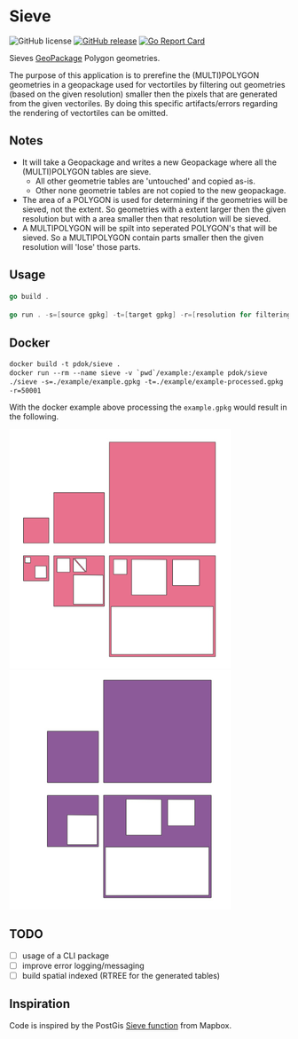 # Sieve

![GitHub license](https://img.shields.io/github/license/WouterVisscher/sieve)
[![GitHub release](https://img.shields.io/github/release/WouterVisscher/sieve.svg)](https://github.com/WouterVisscher/sieve/releases)
[![Go Report Card](https://goreportcard.com/badge/WouterVisscher/sieve)](https://goreportcard.com/report/WouterVisscher/sieve)

Sieves [GeoPackage](https://www.geopackage.org/) Polygon geometries.

The purpose of this application is to prerefine the (MULTI)POLYGON geometries in a geopackage used for vectortiles by filtering out geometries (based on the given resolution) smaller then the pixels that are generated from the given vectoriles. By doing this specific artifacts/errors regarding the rendering of vectortiles can be omitted.

## Notes

- It will take a Geopackage and writes a new Geopackage where all the (MULTI)POLYGON tables are sieve.
  - All other geometrie tables are 'untouched' and copied as-is.
  - Other none geometrie tables are not copied to the new geopackage.
- The area of a POLYGON is used for determining if the geometries will be sieved, not the extent. So geometries with a extent larger then the given resolution but with a area smaller then that resolution will be sieved.
- A MULTIPOLYGON will be spilt into seperated POLYGON's that will be sieved. So a MULTIPOLYGON contain parts smaller then the given resolution will 'lose' those parts.

## Usage

```go
go build .

go run . -s=[source gpkg] -t=[target gpkg] -r=[resolution for filtering]
```

## Docker

```docker
docker build -t pdok/sieve .
docker run --rm --name sieve -v `pwd`/example:/example pdok/sieve ./sieve -s=./example/example.gpkg -t=./example/example-processed.gpkg -r=50001
```

With the docker example above processing the ```example.gpkg``` would result in the following.

![with interiors](./images/with-interiors.jpg)  ![without interiors](./images/without-interiors.jpg)

## TODO

- [ ] usage of a CLI package
- [ ] improve error logging/messaging
- [ ] build spatial indexed (RTREE for the generated tables)

## Inspiration

Code is inspired by the PostGis [Sieve function](https://github.com/mapbox/postgis-vt-util/blob/master/src/Sieve.sql) from Mapbox.
